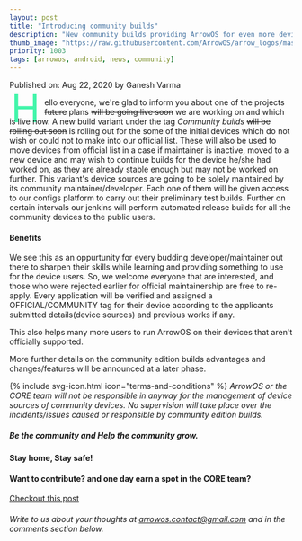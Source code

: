 ```yaml
---
layout: post
title: "Introducing community builds"
description: "New community builds providing ArrowOS for even more devices"
thumb_image: "https://raw.githubusercontent.com/ArrowOS/arrow_logos/master/ArrowLogo-sky-transparent.png"
priority: 1003
tags: [arrowos, android, news, community]
---
```


Published on: Aug 22, 2020 by Ganesh Varma<br>

<style type="text/css" media="Screen">
 .Dropcap {
  color: #42f5aa;
  float: left;
  font-size: 69px;
  line-height: 30px;
  padding-top: 4px;
  padding-right: 8px;
  padding-left: 3px;
}
</style>

<span class="Dropcap">H</span>ello everyone, we're glad to inform you about one of the projects ~~future~~ plans ~~will be going live soon~~ we are working on and which is live now. A new build variant under the tag <i>Community builds</i> ~~will be rolling out soon~~ is rolling out for the some of the initial devices which do not wish or could not to make into our official list. These will also be used to move devices from official list in a case if maintainer is inactive, moved to a new device and may wish to continue builds for the device he/she had worked on, as they are already stable enough but may not be worked on further. This variant's device sources are going to be solely maintained by its community maintainer/developer. Each one of them will be given access to our configs platform to carry out their preliminary test builds. Further on certain intervals our jenkins will perform automated release builds for all the community devices to the public users.

#### Benefits
We see this as an oppurtunity for every budding developer/maintainer out there to sharpen their skills while learning and providing something to use for the device users. So, we welcome everyone that are interested, and those who were rejected earlier for official maintainership are free to re-apply. Every application will be verified and assigned a OFFICIAL/COMMUNITY tag for their device according to the applicants submitted details(device sources) and previous works if any.

This also helps many more users to run ArrowOS on their devices that aren't officially supported.

More further details on the community edition builds advantages and changes/features will be announced at a later phase.

{% include svg-icon.html icon="terms-and-conditions" %}
<i>ArrowOS or the CORE team will not be responsible in anyway for the management of device sources of community devices. No supervision will take place over the incidents/issues caused or responsible by community edition builds.</i>

##### Be the community and Help the community grow.

#### Stay home, Stay safe!

#### Want to contribute? and one day earn a spot in the CORE team? <br>

[Checkout this post](https://blog.arrowos.net/posts/apply-for-maintainership)

###### Write to us about your thoughts at <arrowos.contact@gmail.com> and in the comments section below. <br>